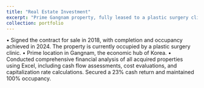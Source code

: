 ```yaml
---
title: "Real Estate Investment"
excerpt: "Prime Gangnam property, fully leased to a plastic surgery clinic. Achieved 23% cash return and 100% occupancy through detailed financial analysis.<br/><img src='/images/cascade.png'>"
collection: portfolio
---
```


• Signed the contract for sale in 2018, with completion and occupancy achieved in 2024. The property is currently occupied by a plastic surgery clinic.
• Prime location in Gangnam, the economic hub of Korea.
• Conducted comprehensive financial analysis of all acquired properties using Excel, including cash flow assessments, cost evaluations, and capitalization rate calculations. Secured a 23% cash return and maintained 100% occupancy.

